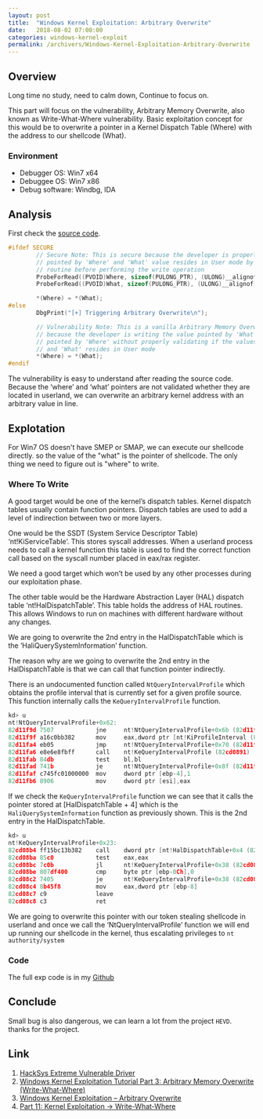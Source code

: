 ```yaml
---
layout: post
title:  "Windows Kernel Exploitation: Arbitrary Overwrite"
date:   2018-08-02 07:00:00
categories: windows-kernel-exploit
permalink: /archivers/Windows-Kernel-Exploitation-Arbitrary-Overwrite
---
```

## Overview
Long time no study, need to calm down, Continue to focus on.

This part will focus on the vulnerability, Arbitrary Memory Overwrite, also known as Write-What-Where vulnerability. Basic exploitation concept for this would be to overwrite a pointer in a Kernel Dispatch Table (Where) with the address to our shellcode (What).

### Environment
* Debugger OS: Win7 x64
* Debuggee OS: Win7 x86
* Debug software: Windbg, IDA

## Analysis
First check the [source code](https://github.com/hacksysteam/HackSysExtremeVulnerableDriver/blob/master/Driver/ArbitraryOverwrite.c).
```C
#ifdef SECURE
        // Secure Note: This is secure because the developer is properly validating if address
        // pointed by 'Where' and 'What' value resides in User mode by calling ProbeForRead()
        // routine before performing the write operation
        ProbeForRead((PVOID)Where, sizeof(PULONG_PTR), (ULONG)__alignof(PULONG_PTR));
        ProbeForRead((PVOID)What, sizeof(PULONG_PTR), (ULONG)__alignof(PULONG_PTR));

        *(Where) = *(What);
#else
        DbgPrint("[+] Triggering Arbitrary Overwrite\n");

        // Vulnerability Note: This is a vanilla Arbitrary Memory Overwrite vulnerability
        // because the developer is writing the value pointed by 'What' to memory location
        // pointed by 'Where' without properly validating if the values pointed by 'Where'
        // and 'What' resides in User mode
        *(Where) = *(What);
#endif
```
The vulnerability is easy to understand after reading the source code. Because the ‘where’ and ‘what’ pointers are not validated whether they are located in userland, we can overwrite an arbitrary kernel address with an arbitrary value in line.

## Explotation
For Win7 OS doesn't have SMEP or SMAP, we can execute our shellcode directly. so the value of the "what" is the pointer of shellcode. The only thing we need to figure out is "where" to write. 
### Where To Write
A good target would be one of the kernel’s dispatch tables. Kernel dispatch tables usually contain function pointers. Dispatch tables are used to add a level of indirection between two or more layers.

One would be the SSDT (System Service Descriptor Table) ‘nt!KiServiceTable’. This stores syscall addresses. When a userland process needs to call a kernel function this table is used to find the correct function call based on the syscall number placed in eax/rax register.

We need a good target which won’t be used by any other processes during our exploitation phase.

The other table would be the Hardware Abstraction Layer (HAL) dispatch table ‘nt!HalDispatchTable’. This table holds the address of HAL routines. This allows Windows to run on machines with different hardware without any changes.

We are going to overwrite the 2nd entry in the HalDispatchTable which is the ‘HaliQuerySystemInformation’ function. 

The reason why are we going to overwrite the 2nd entry in the HalDispatchTable is that we can call that  function pointer indirectly.

There is an undocumented function called `NtQueryIntervalProfile` which obtains the profile interval that is currently set for a given profile source. This function internally calls the `KeQueryIntervalProfile` function.
```C
kd> u
nt!NtQueryIntervalProfile+0x62:
82d11f9d 7507            jne     nt!NtQueryIntervalProfile+0x6b (82d11fa6)
82d11f9f a16c0bb382      mov     eax,dword ptr [nt!KiProfileInterval (82b30b6c)]
82d11fa4 eb05            jmp     nt!NtQueryIntervalProfile+0x70 (82d11fab)
82d11fa6 e8e6e8fbff      call    nt!KeQueryIntervalProfile (82cd0891)
82d11fab 84db            test    bl,bl
82d11fad 741b            je      nt!NtQueryIntervalProfile+0x8f (82d11fca)
82d11faf c745fc01000000  mov     dword ptr [ebp-4],1
82d11fb6 8906            mov     dword ptr [esi],eax
```
If we check the `KeQueryIntervalProfile` function we can see that it calls the pointer stored at [HalDispatchTable + 4] which is the `HaliQuerySystemInformation` function as previously shown. This is the 2nd entry in the HalDispatchTable.
```C
kd> u
nt!KeQueryIntervalProfile+0x23:
82cd08b4 ff15bc13b382    call    dword ptr [nt!HalDispatchTable+0x4 (82b313bc)]
82cd08ba 85c0            test    eax,eax
82cd08bc 7c0b            jl      nt!KeQueryIntervalProfile+0x38 (82cd08c9)
82cd08be 807df400        cmp     byte ptr [ebp-0Ch],0
82cd08c2 7405            je      nt!KeQueryIntervalProfile+0x38 (82cd08c9)
82cd08c4 8b45f8          mov     eax,dword ptr [ebp-8]
82cd08c7 c9              leave
82cd08c8 c3              ret
```
We are going to overwrite this pointer with our token stealing shellcode in userland and once we call the ‘NtQueryIntervalProfile’ function we will end up running our shellcode in the kernel, thus escalating privileges to `nt authority/system`

### Code
The full exp code is in my [Github]()
## Conclude
Small bug is also dangerous, we can learn a lot from the project `HEVD`. thanks for the project.
## Link
1. [HackSys Extreme Vulnerable Driver](https://github.com/hacksysteam/HackSysExtremeVulnerableDriver)
2. [Windows Kernel Exploitation Tutorial Part 3: Arbitrary Memory Overwrite (Write-What-Where)](https://rootkits.xyz/blog/2017/09/kernel-write-what-where/)
3. [Windows Kernel Exploitation – Arbitrary Overwrite](https://osandamalith.com/2017/06/14/windows-kernel-exploitation-arbitrary-overwrite/)
4. [Part 11: Kernel Exploitation -> Write-What-Where](https://www.fuzzysecurity.com/tutorials/expDev/15.html)